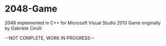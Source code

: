 # 2048-Game
2048 implemented in C++ for Microsoft Visual Studio 2013
Game originally by Gabriele Cirulli

--NOT COMPLETE, WORK IN PROGRESS--
